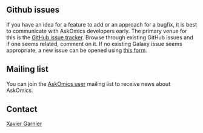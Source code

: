 <!--
.. title: Contact
.. slug: contact
.. date: 2020-05-12 12:51:22 UTC+02:00
.. tags: 
.. category: 
.. link: 
.. description: 
.. type: text
-->

## Github issues

If you have an idea for a feature to add or an approach for a bugfix, it is best to communicate with AskOmics developers early. The primary venue for this is the [GitHub issue tracker](https://github.com/askomics/flaskomics/issues). Browse through existing GitHub issues and if one seems related, comment on it. If no existing Galaxy issue seems appropriate, a new issue can be opened using [this form](https://github.com/askomics/flaskomics/issues/new).


## Mailing list

You can join the <a href='mailto:askomics-users@inria.fr?Subject=subscribe&body=I want to subscribe to AskOmics newsletter'>AskOmics user</a> mailing list to receive news about AskOmics.

## Contact

<a href='mailto:xavier.garnier@irisa.fr?Subject=[askomics] help'>Xavier Garnier</a>
